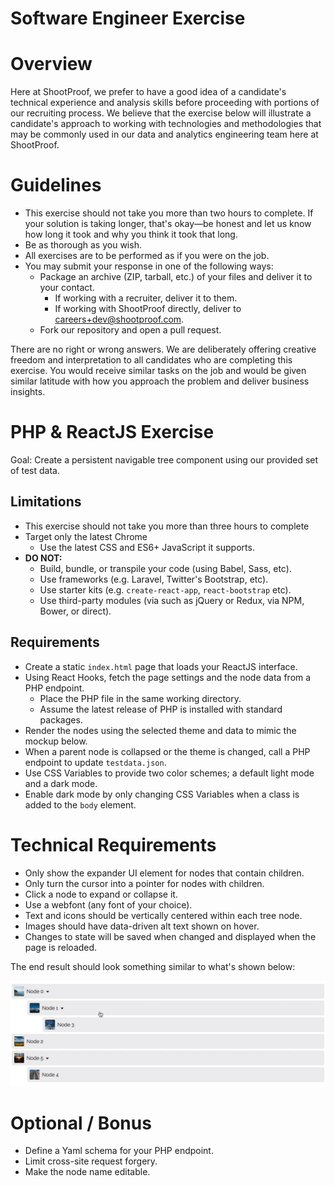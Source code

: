 # Software Engineer Exercise

# Overview

Here at ShootProof, we prefer to have a good idea of a candidate's technical
experience and analysis skills before proceeding with portions of our recruiting
process.  We believe that the exercise below will illustrate a candidate's
approach to working with technologies and methodologies that may be commonly
used in our data and analytics engineering team here at ShootProof.

# Guidelines

* This exercise should not take you more than two hours to complete. If
  your solution is taking longer, that's okay—be honest and let us know how long
  it took and why you think it took that long.
* Be as thorough as you wish.
* All exercises are to be performed as if you were on the job.
* You may submit your response in one of the following ways:
  * Package an archive (ZIP, tarball, etc.) of your files and deliver it to
    your contact.
    * If working with a recruiter, deliver it to them.
    * If working with ShootProof directly, deliver to <careers+dev@shootproof.com>.
  * Fork our repository and open a pull request.

There are no right or wrong answers.  We are deliberately offering creative
freedom and interpretation to all candidates who are completing this exercise.
You would receive similar tasks on the job and would be given similar latitude
with how you approach the problem and deliver business insights.

# PHP & ReactJS Exercise

Goal: Create a persistent navigable tree component using our provided set of test data.

## Limitations

- This exercise should not take you more than three hours to complete
- Target only the latest Chrome
  - Use the latest CSS and ES6+ JavaScript it supports.
- **DO NOT:**
  - Build, bundle, or transpile your code (using Babel, Sass, etc).
  - Use frameworks (e.g. Laravel, Twitter's Bootstrap, etc).
  - Use starter kits (e.g. `create-react-app`, `react-bootstrap` etc).
  - Use third-party modules (via such as jQuery or Redux, via NPM, Bower, or direct).

## Requirements

- Create a static `index.html` page that loads your ReactJS interface.
- Using React Hooks, fetch the page settings and the node data from a PHP endpoint.
  - Place the PHP file in the same working directory.
  - Assume the latest release of PHP is installed with standard packages.
- Render the nodes using the selected theme and data to mimic the mockup below.
- When a parent node is collapsed or the theme is changed, call a PHP endpoint to update `testdata.json`.
- Use CSS Variables to provide two color schemes; a default light mode and a dark mode.
- Enable dark mode by only changing CSS Variables when a class is added to the `body` element.

# Technical Requirements

- Only show the expander UI element for nodes that contain children.
- Only turn the cursor into a pointer for nodes with children.
- Click a node to expand or collapse it.
- Use a webfont (any font of your choice).
- Text and icons should be vertically centered within each tree node.
- Images should have data-driven alt text shown on hover.
- Changes to state will be saved when changed and displayed when the page is reloaded.

The end result should look something similar to what's shown below:

![Working Example of Tree Component](/example.gif)

# Optional / Bonus
- Define a Yaml schema for your PHP endpoint.
- Limit cross-site request forgery.
- Make the node name editable.
